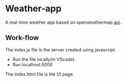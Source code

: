 # Weather-app
A real-time weather app based on openweathermap [api](https://openweathermap.org/api).

## Work-flow
The index.js file is the server created using javascript.
- Run the file locally(in VScode).
- Run localhost:5000

The index.html file is the UI page.
